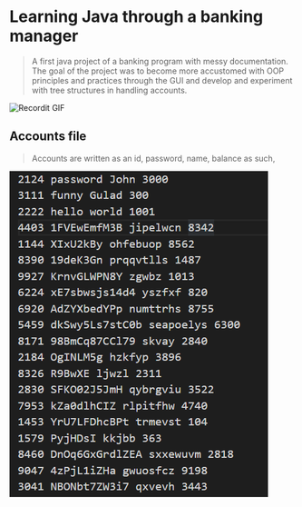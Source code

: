 # Learning Java through a banking manager

> A first java project of a banking program with messy documentation. 
> The goal of the project was to become more accustomed with OOP principles and practices through the GUI and
> develop and experiment with tree structures in handling accounts. 

![Recordit GIF](https://recordit.co/QD8fhXCrR5.gif)

## Accounts file
> Accounts are written as an id, password, name, balance as such, 

![Alt text](/bin/accounts.png?raw=true "Accounts")

